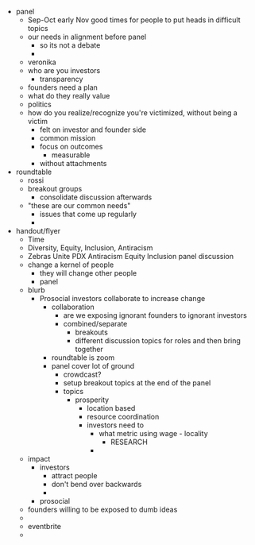 - panel
	- Sep-Oct early Nov good times for people to put heads in difficult topics
	- our needs in alignment before panel
		- so its not a debate
		-
	- veronika
	- who are you investors
		- transparency
	- founders need a plan
	- what do they really value
	- politics
	- how do you realize/recognize you're victimized, without being a victim
		- felt on investor and founder side
		- common mission
		- focus on outcomes
			- measurable
		- without attachments
- roundtable
	- rossi
	- breakout groups
		- consolidate discussion afterwards
	- "these are our common needs"
		- issues that come up regularly
		-
- handout/flyer
	- Time
	- Diversity, Equity, Inclusion, Antiracism
	- Zebras Unite PDX Antiracism Equity Inclusion panel discussion
	- change a kernel of people
		- they will change other people
		- panel
	- blurb
		- Prosocial investors collaborate to increase change
			- collaboration
				- are we exposing ignorant founders to ignorant investors
				- combined/separate
					- breakouts
					- different discussion topics for roles and then bring together
			- roundtable is zoom
			- panel cover lot of ground
				- crowdcast?
				- setup breakout topics at the end of the panel
				- topics
					- prosperity
						- location based
						- resource coordination
						- investors need to
							- what metric using wage - locality
								- RESEARCH
							-
	- impact
		- investors
			- attract people
			- don't bend over backwards
			-
		- prosocial
	- founders willing to be exposed to dumb ideas
	-
	- eventbrite
	-